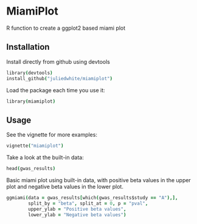 # MiamiPlot
 R function to create a ggplot2 based miami plot

## Installation
Install directly from github using devtools
```coffee
library(devtools)
install_github("juliedwhite/miamiplot")
```
Load the package each time you use it:
```coffee
library(miamiplot)
```

## Usage
See the vignette for more examples:
```coffee
vignette("miamiplot")
```

Take a look at the built-in data:
```coffee
head(gwas_results)
```

Basic miami plot using built-in data, with positive beta values in the upper
plot and negative beta values in the lower plot.
```coffee
ggmiami(data = gwas_results[which(gwas_results$study == "A"),], 
        split_by = "beta", split_at = 0, p = "pval", 
        upper_ylab = "Positive beta values",
        lower_ylab = "Negative beta values")
```
